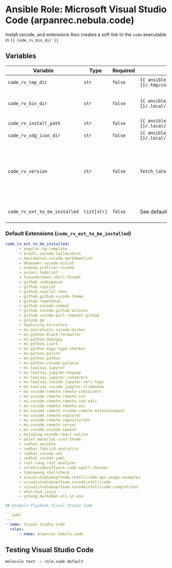 # Ansible Role: Microsoft Visual Studio Code (arpanrec.nebula.code)

Install vscode, and extensions Also creates a soft link to the `code` executable in `{{ code_rv_bin_dir }}`

## Variables

| Variable | Type | Required | Default | Description |
|----------|------|----------|---------|-------------|
| `code_rv_tmp_dir` | `str` | `false` | `{{ ansible_facts.user_dir }}/.tmp/code` | Tarball download location. |
| `code_rv_bin_dir` | `str` | `false` | `{{ ansible_facts.user_dir }}/.local/bin` | Code executable directory. This path expected to be in ${PATH}. |
| `code_rv_install_path` | `str` | `false` | `{{ ansible_facts.user_dir }}/.local/share/vscode` | Install Path. |
| `code_rv_xdg_icon_dir` | `str` | `false` | `{{ ansible_facts.user_dir }}/.local/share/applications` | XDG icon directory. |
| `code_rv_version` | `str` | `false` | `fetch_latest_version` | Version of [Microsoft Visual Studio Code](https://code.visualstudio.com/updates). If set to `fetch_latest_version`, it will fetch the latest release from the [api](https://update.code.visualstudio.com/api/releases/stable). Dynamically find the [latest tag_name](https://update.code.visualstudio.com/api/releases/stable), like `1.64.2`. |
| `code_rv_ext_to_be_installed` | `list[str]` | `false` | See default list below | List of VSCode extension to be installed. |

### Default Extensions (`code_rv_ext_to_be_installed`)

```yaml
code_rv_ext_to_be_installed:
      - angular.ng-template
      - bradlc.vscode-tailwindcss
      - davidanson.vscode-markdownlint
      - dbaeumer.vscode-eslint
      - esbenp.prettier-vscode
      - exiasr.hadolint
      - foxundermoon.shell-format
      - github.codespaces
      - github.copilot
      - github.copilot-chat
      - github.github-vscode-theme
      - github.remotehub
      - github.vscode-codeql
      - github.vscode-github-actions
      - github.vscode-pull-request-github
      - golang.go
      - hashicorp.terraform
      - ms-azuretools.vscode-docker
      - ms-python.black-formatter
      - ms-python.debugpy
      - ms-python.isort
      - ms-python.mypy-type-checker
      - ms-python.pylint
      - ms-python.python
      - ms-python.vscode-pylance
      - ms-toolsai.jupyter
      - ms-toolsai.jupyter-keymap
      - ms-toolsai.jupyter-renderers
      - ms-toolsai.vscode-jupyter-cell-tags
      - ms-toolsai.vscode-jupyter-slideshow
      - ms-vscode-remote.remote-containers
      - ms-vscode-remote.remote-ssh
      - ms-vscode-remote.remote-ssh-edit
      - ms-vscode-remote.remote-wsl
      - ms-vscode-remote.vscode-remote-extensionpack
      - ms-vscode.remote-explorer
      - ms-vscode.remote-repositories
      - ms-vscode.remote-server
      - ms-vscode.vscode-speech
      - msjsdiag.vscode-react-native
      - pkief.material-icon-theme
      - redhat.ansible
      - redhat.fabric8-analytics
      - redhat.vscode-xml
      - redhat.vscode-yaml
      - rust-lang.rust-analyzer
      - streetsidesoftware.code-spell-checker
      - timonwong.shellcheck
      - visualstudioexptteam.intellicode-api-usage-examples
      - visualstudioexptteam.vscodeintellicode
      - visualstudioexptteam.vscodeintellicode-completions
      - wholroyd.jinja
      - yzhang.markdown-all-in-one

## Example Playbook Visual Studio Code

```yaml
---
- name: Visual Studio Code
  roles:
      - name: arpanrec.nebula.code
```

## Testing Visual Studio Code

```bash
molecule test -s role.code.default
```
